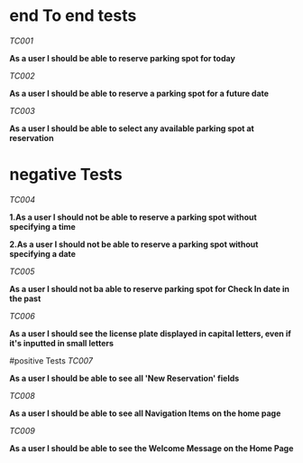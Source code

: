 # end To end tests
*TC001*

**As a user I should be able to reserve parking spot for today**

*TC002*

**As a user I should be able to reserve a parking spot for a future date**

*TC003*

**As a user I should be able to select any available parking spot at reservation**

# negative Tests

*TC004*

**1.As a user I should not be able to reserve a parking spot without specifying a time**

**2.As a user I should not be able to reserve a parking spot without specifying a date**

*TC005*

**As a user I should not ba able to reserve parking spot for Check In date in the past**

*TC006*

**As a user I should see the license plate displayed in capital letters, even if it's inputted in small letters**

#positive Tests
*TC007*

**As a user I should be able to see all 'New Reservation' fields**

*TC008*

**As a user I should be able to see all Navigation Items on the home page**

*TC009*

**As a user I should be able to see the Welcome Message on the Home Page**





